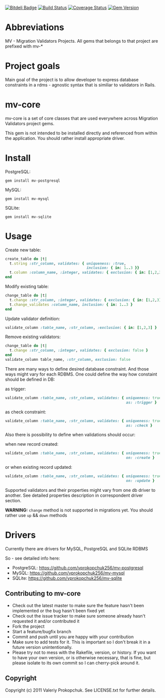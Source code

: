 [![Bitdeli Badge](https://d2weczhvl823v0.cloudfront.net/vprokopchuk256/mv-core/trend.png)](https://bitdeli.com/free "Bitdeli Badge")
[![Build Status](https://travis-ci.org/vprokopchuk256/mv-core.svg?branch=master)](https://travis-ci.org/vprokopchuk256/mv-core)
[![Coverage Status](https://coveralls.io/repos/vprokopchuk256/mv-core/badge.png?branch=master)](https://coveralls.io/r/vprokopchuk256/mv-core?branch=master)
[![Gem Version](https://badge.fury.io/rb/mv-core.svg)](http://badge.fury.io/rb/mv-core)

# Abbreviations

MV - Migration Validators Projects. All gems that belongs to that project are prefixed with mv-*

# Project goals

Main goal of the project is to allow developer to express database constraints in a rdms - agnostic syntax that is similiar to validators in Rails.  

# mv-core

mv-core is a set of core classes that are used everywhere across Migration Validators project gems. 

This gem is not intended to be installed directly and referenced from within the application. You should rather install appropriate driver. 

# Install

  PostgreSQL:

  ```
  gem install mv-postgresql
  ```

  MySQL:

  ```
  gem install mv-mysql
  ```

  SQLite: 

  ```
  gem install mv-sqlite
  ```
 
# Usage

  Create new table:

  ```ruby
  create_table do |t|
    t.string :str_column, validates: { uniqueness: :true, 
                                       inclusion: { in: 1..3 }}
    t.column :column_name, :integer, validates: { exclusion: { in: [1,2,3]}}
  end
  ```

  Modify existing table: 
  
  ```ruby
  change_table do |t|
    t.change :str_column, :integer, validates: { exclusion: { in: [1,2,3] }}
    t.change_validates :column_name, inclusion: { in: 1..3 }
  end
  ```

  Update validator definition: 

  ```ruby
  validate_column :table_name, :str_column, :exclusion: { in: [1,2,3] }
  ```

  Remove existing validators: 

  ```ruby
  change_table do |t|
    t.change :str_column, :integer, validates: { exclusion: false }
  end
  validate_column table_name, :str_column, exclusion: false
  ```

 There are many ways to define desired database constraint. And those ways might vary for each RDBMS. One could define the way how constaint should be 
 defined in DB: 

  as trigger:

  ```ruby
  validate_column :table_name, :str_column, validates: { uniqueness: true, 
                                                         as: :trigger }
  ```

  as check constraint:

  ```ruby
  validate_column :table_name, :str_column, validates: { uniqueness: true, 
                                                         as: :check }
  ```

  Also there is possibility to define when validations should occur: 

  when new record created: 

  ```ruby
  validate_column :table_name, :str_column, validates: { uniqueness: true, 
                                                         on: :create }
  ```

  or when existing record updated:

  ```ruby
  validate_column :table_name, :str_column, validates: { uniqueness: true, 
                                                         on: :update }
  ```

  Supported validators and their properties might vary from one db driver to another. See detailed properties description in correspondent driver section.  

  **WARNING:** `change` method is not supported in migrations yet. You should rather use `up` && `down` methods

# Drivers

Currently there are drivers for MySQL, PostgreSQL and SQLite RDBMS

So - see detailed info here: 

* PostgreSQL: https://github.com/vprokopchuk256/mv-postgresql
* MySQL: https://github.com/vprokopchuk256/mv-mysql
* SQLite: https://github.com/vprokopchuk256/mv-sqlite

## Contributing to mv-core
 
* Check out the latest master to make sure the feature hasn't been implemented or the bug hasn't been fixed yet
* Check out the issue tracker to make sure someone already hasn't requested it and/or contributed it
* Fork the project
* Start a feature/bugfix branch
* Commit and push until you are happy with your contribution
* Make sure to add tests for it. This is important so I don't break it in a future version unintentionally.
* Please try not to mess with the Rakefile, version, or history. If you want to have your own version, or is otherwise necessary, that is fine, but please isolate to its own commit so I can cherry-pick around it.

## Copyright

Copyright (c) 2011 Valeriy Prokopchuk. See LICENSE.txt for
further details.
